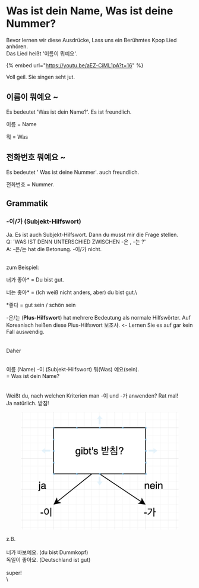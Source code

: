 # Was ist dein Name, Was ist deine Nummer?

Bevor lernen wir diese Ausdrücke, Lass uns ein Berühmtes Kpop Lied anhören.\
Das Lied heißt '이름이 뭐예요'.

{% embed url="https://youtu.be/aEZ-CiML1pA?t=16" %}

Voll geil. Sie singen seht jut.

## 이름이 뭐예요 \~

Es bedeutet 'Was ist dein Name?'. Es ist freundlich.&#x20;

이름 = Name

뭐 = Was

## 전화번호 뭐예요 \~

Es bedeutet ' Was ist deine Nummer'. auch freundlich.

전화번호 = Nummer.



## Grammatik

### -이/가 (Subjekt-Hilfswort)&#x20;

Ja. Es ist auch Subjekt-Hilfswort. Dann du musst mir die Frage stellen. \
Q: 'WAS IST DENN UNTERSCHIED ZWISCHEN -은 , -는 ?'\
A: -은/는 hat die Betonung. -이/가 nicht.

\
zum Beispiel:

너가 좋아\* = Du bist gut.

너는 좋아\* = (Ich weiß nicht anders, aber) du bist gut.\


\*좋다 = gut sein / schön sein



\-은/는 (**Plus-Hilfswort**) hat mehrere Bedeutung als normale Hilfswörter. Auf Koreanisch heißen diese Plus-Hilfswort 보조사. <- Lernen Sie es auf gar kein Fall auswendig. \
\
\
Daher&#x20;

\
이름 (Name) -이 (Subjekt-Hilfswort) 뭐(Was) 예요(sein). \
\= Was ist dein Name?\
\
\
Weißt du, nach welchen Kriterien man -이 und -가 anwenden? Rat mal!\
Ja natürlich. 받침!&#x20;

<figure><img src=".gitbook/assets/image (5).png" alt=""><figcaption></figcaption></figure>

z.B.\
\
너가 바보예요. (du bist Dummkopf)\
독일이 좋아요. (Deutschland ist gut)\
\
super!\
\
